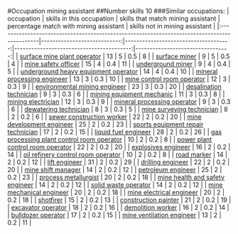 #Occupation mining assistant
##Number skills 10
###Similar occupations:
| occupation                                                                                  |   skills in this occupation |   skills that match mining assistant |   percentage match with mining assistant |   skills not in mining assistant |
|:--------------------------------------------------------------------------------------------|----------------------------:|-------------------------------------:|-----------------------------------------:|---------------------------------:|
| [surface mine plant operator](surface_mine_plant_operator.md)                               |                          13 |                                    5 |                                      0.5 |                                8 |
| [surface miner](surface_miner.md)                                                           |                           9 |                                    5 |                                      0.5 |                                4 |
| [mine safety officer](mine_safety_officer.md)                                               |                          15 |                                    4 |                                      0.4 |                               11 |
| [underground miner](underground_miner.md)                                                   |                           9 |                                    4 |                                      0.4 |                                5 |
| [underground heavy equipment operator](underground_heavy_equipment_operator.md)             |                          14 |                                    4 |                                      0.4 |                               10 |
| [mineral processing engineer](mineral_processing_engineer.md)                               |                          13 |                                    3 |                                      0.3 |                               10 |
| [mine control room operator](mine_control_room_operator.md)                                 |                          12 |                                    3 |                                      0.3 |                                9 |
| [environmental mining engineer](environmental_mining_engineer.md)                           |                          23 |                                    3 |                                      0.3 |                               20 |
| [desalination technician](desalination_technician.md)                                       |                           9 |                                    3 |                                      0.3 |                                6 |
| [mining equipment mechanic](mining_equipment_mechanic.md)                                   |                          11 |                                    3 |                                      0.3 |                                8 |
| [mining electrician](mining_electrician.md)                                                 |                          12 |                                    3 |                                      0.3 |                                9 |
| [mineral processing operator](mineral_processing_operator.md)                               |                           9 |                                    3 |                                      0.3 |                                6 |
| [dewatering technician](dewatering_technician.md)                                           |                           8 |                                    3 |                                      0.3 |                                5 |
| [mine surveying technician](mine_surveying_technician.md)                                   |                           8 |                                    2 |                                      0.2 |                                6 |
| [sewer construction worker](sewer_construction_worker.md)                                   |                          22 |                                    2 |                                      0.2 |                               20 |
| [mine development engineer](mine_development_engineer.md)                                   |                          25 |                                    2 |                                      0.2 |                               23 |
| [sports equipment repair technician](sports_equipment_repair_technician.md)                 |                          17 |                                    2 |                                      0.2 |                               15 |
| [liquid fuel engineer](liquid_fuel_engineer.md)                                             |                          28 |                                    2 |                                      0.2 |                               26 |
| [gas processing plant control room operator](gas_processing_plant_control_room_operator.md) |                          10 |                                    2 |                                      0.2 |                                8 |
| [power plant control room operator](power_plant_control_room_operator.md)                   |                          22 |                                    2 |                                      0.2 |                               20 |
| [explosives engineer](explosives_engineer.md)                                               |                          16 |                                    2 |                                      0.2 |                               14 |
| [oil refinery control room operator](oil_refinery_control_room_operator.md)                 |                          10 |                                    2 |                                      0.2 |                                8 |
| [road marker](road_marker.md)                                                               |                          14 |                                    2 |                                      0.2 |                               12 |
| [lift engineer](lift_engineer.md)                                                           |                          31 |                                    2 |                                      0.2 |                               29 |
| [drilling engineer](drilling_engineer.md)                                                   |                          22 |                                    2 |                                      0.2 |                               20 |
| [mine shift manager](mine_shift_manager.md)                                                 |                          14 |                                    2 |                                      0.2 |                               12 |
| [petroleum engineer](petroleum_engineer.md)                                                 |                          25 |                                    2 |                                      0.2 |                               23 |
| [process metallurgist](process_metallurgist.md)                                             |                          20 |                                    2 |                                      0.2 |                               18 |
| [mine health and safety engineer](mine_health_and_safety_engineer.md)                       |                          14 |                                    2 |                                      0.2 |                               12 |
| [solid waste operator](solid_waste_operator.md)                                             |                          14 |                                    2 |                                      0.2 |                               12 |
| [mine mechanical engineer](mine_mechanical_engineer.md)                                     |                          20 |                                    2 |                                      0.2 |                               18 |
| [mine electrical engineer](mine_electrical_engineer.md)                                     |                          20 |                                    2 |                                      0.2 |                               18 |
| [shotfirer](shotfirer.md)                                                                   |                          15 |                                    2 |                                      0.2 |                               13 |
| [construction painter](construction_painter.md)                                             |                          21 |                                    2 |                                      0.2 |                               19 |
| [excavator operator](excavator_operator.md)                                                 |                          18 |                                    2 |                                      0.2 |                               16 |
| [demolition worker](demolition_worker.md)                                                   |                          16 |                                    2 |                                      0.2 |                               14 |
| [bulldozer operator](bulldozer_operator.md)                                                 |                          17 |                                    2 |                                      0.2 |                               15 |
| [mine ventilation engineer](mine_ventilation_engineer.md)                                   |                          13 |                                    2 |                                      0.2 |                               11 |
